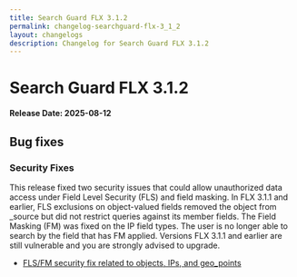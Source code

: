 ```yaml
---
title: Search Guard FLX 3.1.2
permalink: changelog-searchguard-flx-3_1_2
layout: changelogs
description: Changelog for Search Guard FLX 3.1.2
---
```

<!--- Copyright 2024 floragunn GmbH -->

# Search Guard FLX 3.1.2

**Release Date: 2025-08-12**

## Bug fixes

### Security Fixes

This release fixed two security issues that could allow unauthorized data access under Field Level Security (FLS) and field masking. In FLX 3.1.1 and earlier, FLS exclusions on object-valued fields removed the object from _source but did not restrict queries against its member fields. The Field Masking (FM) was fixed on the IP field types. The user is no longer able to search by the field that has FM applied. Versions FLX 3.1.1 and earlier are still vulnerable and you are strongly advised to upgrade.

* [FLS/FM security fix related to objects, IPs, and geo_points](https://git.floragunn.com/search-guard/search-guard-suite-enterprise/-/merge_requests/1250)